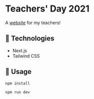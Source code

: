 # Teachers' Day 2021
A [website](https://teachers-day-2021.vercel.app/) for my teachers!

## 🤖 Technologies
- Next.js
- Tailwind CSS

## 🔨 Usage
```bash
npm install
```

```bash
npm run dev
```